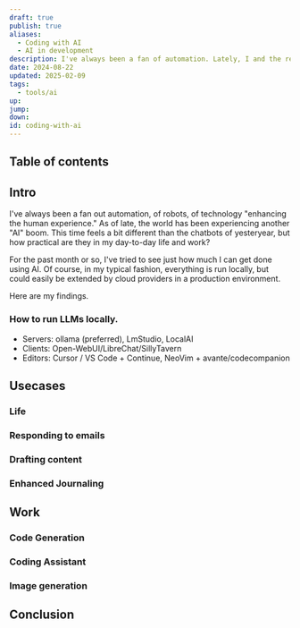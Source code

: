 ```yaml
---
draft: true
publish: true
aliases:
  - Coding with AI
  - AI in development
description: I've always been a fan of automation. Lately, I and the rest of the world have been exploring "AI" once again. This time, I've paired it with my work to see exactly how much it can help me.
date: 2024-08-22
updated: 2025-02-09
tags:
  - tools/ai
up: 
jump: 
down: 
id: coding-with-ai
---
```


## Table of contents

## Intro

I've always been a fan out automation, of robots, of technology "enhancing the human experience." As of late, the world has been experiencing another "AI" boom. This time feels a bit different than the chatbots of yesteryear, but how practical are they in my day-to-day life and work?

For the past month or so, I've tried to see just how much I can get done using AI. Of course, in my typical fashion, everything is run locally, but could easily be extended by cloud providers in a production environment.

Here are my findings.

### How to run LLMs locally.

- Servers: ollama (preferred), LmStudio, LocalAI
- Clients: Open-WebUI/LibreChat/SillyTavern
- Editors: Cursor / VS Code + Continue, NeoVim + avante/codecompanion

## Usecases

### Life

### Responding to emails

### Drafting content

### Enhanced Journaling

## Work

### Code Generation

### Coding Assistant

### Image generation

## Conclusion
